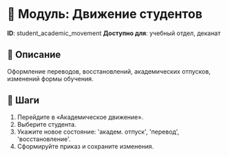 # 📘 Модуль: Движение студентов
**ID**: student_academic_movement
**Доступно для**: учебный отдел, деканат

## 📝 Описание
Оформление переводов, восстановлений, академических отпусков, изменений формы обучения.

## 🩜 Шаги
1. Перейдите в «Академическое движение».
2. Выберите студента.
3. Укажите новое состояние: 'академ. отпуск', 'перевод', 'восстановление'.
4. Сформируйте приказ и сохраните изменения.
